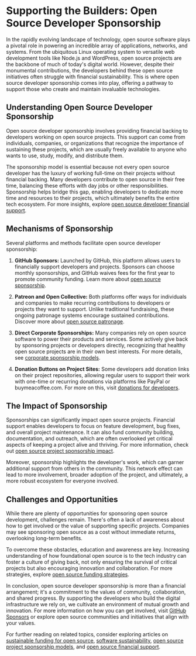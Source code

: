 # Supporting the Builders: Open Source Developer Sponsorship

In the rapidly evolving landscape of technology, open source software plays a pivotal role in powering an incredible array of applications, networks, and systems. From the ubiquitous Linux operating system to versatile web development tools like Node.js and WordPress, open source projects are the backbone of much of today's digital world. However, despite their monumental contributions, the developers behind these open source initiatives often struggle with financial sustainability. This is where open source developer sponsorship comes into play, offering a pathway to support those who create and maintain invaluable technologies.

## Understanding Open Source Developer Sponsorship

Open source developer sponsorship involves providing financial backing to developers working on open source projects. This support can come from individuals, companies, or organizations that recognize the importance of sustaining these projects, which are usually freely available to anyone who wants to use, study, modify, and distribute them.

The sponsorship model is essential because not every open source developer has the luxury of working full-time on their projects without financial backing. Many developers contribute to open source in their free time, balancing these efforts with day jobs or other responsibilities. Sponsorship helps bridge this gap, enabling developers to dedicate more time and resources to their projects, which ultimately benefits the entire tech ecosystem. For more insights, explore [open source developer financial support](https://www.license-token.com/wiki/open-source-developer-financial-support).

## Mechanisms of Sponsorship

Several platforms and methods facilitate open source developer sponsorship:

1. **GitHub Sponsors:** Launched by GitHub, this platform allows users to financially support developers and projects. Sponsors can choose monthly sponsorships, and GitHub waives fees for the first year to promote community funding. Learn more about [open source sponsorship](https://www.license-token.com/wiki/open-source-sponsorship).

2. **Patreon and Open Collective:** Both platforms offer ways for individuals and companies to make recurring contributions to developers or projects they want to support. Unlike traditional fundraising, these ongoing patronage systems encourage sustained contributions. Discover more about [open source patronage](https://www.license-token.com/wiki/open-source-patronage).

3. **Direct Corporate Sponsorships:** Many companies rely on open source software to power their products and services. Some actively give back by sponsoring projects or developers directly, recognizing that healthy open source projects are in their own best interests. For more details, see [corporate sponsorship models](https://www.license-token.com/wiki/corporate-sponsorship-models).

4. **Donation Buttons on Project Sites:** Some developers add donation links on their project repositories, allowing regular users to support their work with one-time or recurring donations via platforms like PayPal or buymeacoffee.com. For more on this, visit [donations for developers](https://www.license-token.com/wiki/donations-for-developers).

## The Impact of Sponsorship

Sponsorships can significantly impact open source projects. Financial support enables developers to focus on feature development, bug fixes, and overall project maintenance. It can also fund community building, documentation, and outreach, which are often overlooked yet critical aspects of keeping a project alive and thriving. For more information, check out [open source project sponsorship impact](https://www.license-token.com/wiki/open-source-project-sponsorship-impact).

Moreover, sponsorship highlights the developer's work, which can garner additional support from others in the community. This network effect can lead to more involvement, broader adoption of the project, and ultimately, a more robust ecosystem for everyone involved.

## Challenges and Opportunities

While there are plenty of opportunities for sponsoring open source development, challenges remain. There's often a lack of awareness about how to get involved or the value of supporting specific projects. Companies may see sponsoring open source as a cost without immediate returns, overlooking long-term benefits.

To overcome these obstacles, education and awareness are key. Increasing understanding of how foundational open source is to the tech industry can foster a culture of giving back, not only ensuring the survival of critical projects but also encouraging innovation and collaboration. For more strategies, explore [open source funding strategies](https://www.license-token.com/wiki/open-source-funding-strategies).

In conclusion, open source developer sponsorship is more than a financial arrangement; it's a commitment to the values of community, collaboration, and shared progress. By supporting the developers who build the digital infrastructure we rely on, we cultivate an environment of mutual growth and innovation. For more information on how you can get involved, visit [GitHub Sponsors](https://github.com/sponsors) or explore open source communities and initiatives that align with your values.

For further reading on related topics, consider exploring articles on [sustainable funding for open source](https://www.license-token.com/wiki/sustainable-funding-for-open-source), [software sustainability](https://www.license-token.com/wiki/software-sustainability), [open source project sponsorship models](https://www.license-token.com/wiki/open-source-project-sponsorship-models), and [open source financial support](https://www.license-token.com/wiki/open-source-financial-support).